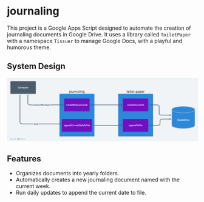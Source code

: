 # journaling

This project is a Google Apps Script designed to automate the creation of journaling documents in Google Drive. It uses a library called `ToiletPaper` with a namespace `Tissuer` to manage Google Docs, with a playful and humorous theme.

## System Design

![system-design](./system-design.png)

## Features

- Organizes documents into yearly folders.
- Automatically creates a new journaling document named with the current week.
- Run daily updates to append the current date to file.
